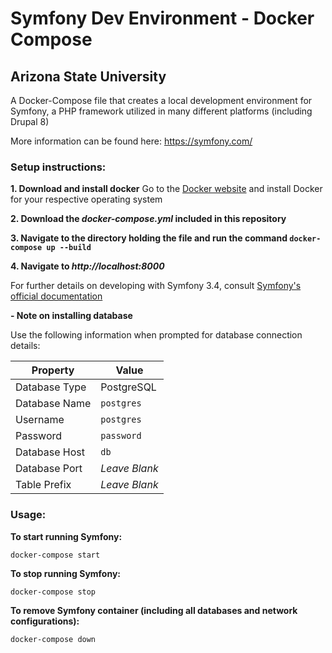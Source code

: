 # Symfony Dev Environment - Docker Compose
## Arizona State University

A Docker-Compose file that creates a local development environment for Symfony, a PHP framework utilized in many different platforms (including Drupal 8)

More information can be found here:
https://symfony.com/

### Setup instructions:

**1. Download and install docker**
   Go to the [Docker website](https://www.docker.com/) and install Docker for your respective operating system

**2. Download the *docker-compose.yml* included in this repository**

**3. Navigate to the directory holding the file and run the command `docker-compose up --build`**

**4. Navigate to *http://localhost:8000***

   For further details on developing with Symfony 3.4, consult [Symfony's official documentation](https://symfony.com/doc/3.4/page_creation.html)

   **- Note on installing database**

   Use the following information when prompted for database connection details:

| Property      | Value          |
| ------------- |-------------|
| Database Type      | PostgreSQL |
| Database Name      | `postgres`      |
| Username | `postgres`      |
| Password | `password`     |
| Database Host | `db`      |
| Database Port | *Leave Blank*      |
| Table Prefix | *Leave Blank*     |

### Usage:

**To start running Symfony:**

  `docker-compose start`

**To stop running Symfony:**

  `docker-compose stop`

**To remove Symfony container (including all databases and network configurations):**

  `docker-compose down`
